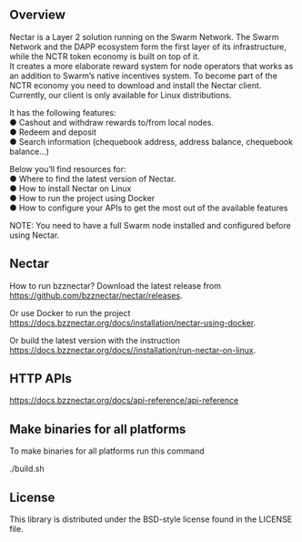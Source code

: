 ## Overview
Nectar is a Layer 2 solution running on the Swarm Network. The Swarm Network and the DAPP ecosystem form the first layer of its infrastructure,  while the NCTR token economy is built on top of it.  
It creates a more elaborate reward system for node operators that works as an addition to Swarm’s native incentives system. To become part of the NCTR economy you need to download and install the Nectar client. Currently, our client is only available for Linux distributions.  

It has the following features:  
●	Cashout and withdraw rewards to/from local nodes.  
●	Redeem and deposit  
●	Search information (chequebook address, address balance, chequebook balance...)    

Below you’ll find resources for:  
●	Where to find the latest version of Nectar.  
●	How to install  Nectar on Linux   
●	How to run the project using Docker  
●	How to configure your APIs to get the most out of the available features  

NOTE: You need to have a full Swarm node installed and configured before using Nectar. 

## Nectar
How to run bzznectar?
Download the latest release from https://github.com/bzznectar/nectar/releases.

Or use Docker to run the project https://docs.bzznectar.org/docs/installation/nectar-using-docker.

Or build the latest version with the instruction https://docs.bzznectar.org/docs//installation/run-nectar-on-linux.


## HTTP APIs
https://docs.bzznectar.org/docs/api-reference/api-reference

## Make binaries for all platforms
To make binaries for all platforms run this command

./build.sh

## License
This library is distributed under the BSD-style license found in the LICENSE file.
